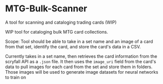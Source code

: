 # MTG-Bulk-Scanner
A tool for scanning and cataloging trading cards (WIP)

WIP tool for cataloging bulk MTG card collections. 

Scope: Tool should be able to take in a set name and an image of a card from that set, identify the card, and store the card's data in a CSV.

Currently takes in a set name, then retrieves the card information from the scryfall API as a `.json` file. 
It then uses the `image_uri` field from the card's data to pull images for each card from the set and store them in folders.
Those images will be used to generate image datasets for neural networks to train on
